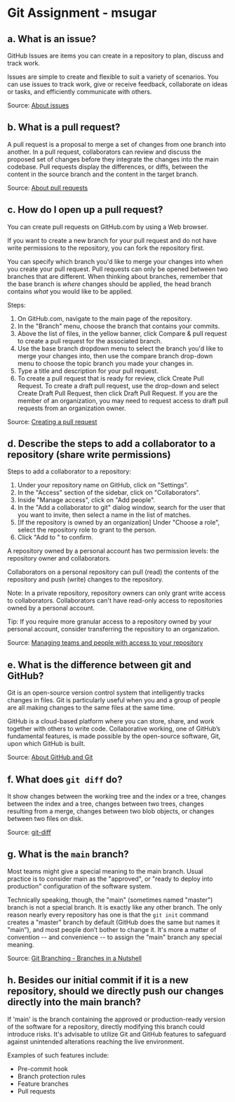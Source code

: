 # Git Assignment - msugar

## a. What is an issue?

GitHub Issues are items you can create in a repository to plan, discuss and track work.

Issues are simple to create and flexible to suit a variety of scenarios. You can use issues to track work, give or receive feedback, collaborate on ideas or tasks, and efficiently communicate with others.

Source: [About issues](https://docs.github.com/en/issues/tracking-your-work-with-issues/about-issues)


## b. What is a pull request?

A pull request is a proposal to merge a set of changes from one branch into another. In a pull request, collaborators can review and discuss the proposed set of changes before they integrate the changes into the main codebase. Pull requests display the differences, or diffs, between the content in the source branch and the content in the target branch.

Source: [About pull requests](https://docs.github.com/en/pull-requests/collaborating-with-pull-requests/proposing-changes-to-your-work-with-pull-requests/about-pull-requests)


## c. How do I open up a pull request?

You can create pull requests on GitHub.com by using a Web browser.

If you want to create a new branch for your pull request and do not have write permissions to the repository, you can fork the repository first.

You can specify which branch you'd like to merge your changes into when you create your pull request. Pull requests can only be opened between two branches that are different. When thinking about branches, remember that the base branch is *where* changes should be applied, the head branch contains *what* you would like to be applied.

Steps:
1. On GitHub.com, navigate to the main page of the repository.
1. In the "Branch" menu, choose the branch that contains your commits.
1. Above the list of files, in the yellow banner, click Compare & pull request to create a pull request for the associated branch.
1. Use the base branch dropdown menu to select the branch you'd like to merge your changes into, then use the compare branch drop-down menu to choose the topic branch you made your changes in.
1. Type a title and description for your pull request.
1. To create a pull request that is ready for review, click Create Pull Request. To create a draft pull request, use the drop-down and select Create Draft Pull Request, then click Draft Pull Request. If you are the member of an organization, you may need to request access to draft pull requests from an organization owner. 

Source: [Creating a pull request](https://docs.github.com/en/pull-requests/collaborating-with-pull-requests/proposing-changes-to-your-work-with-pull-requests/creating-a-pull-request?tool=webui) 


## d. Describe the steps to add a collaborator to a repository (share write permissions)

Steps to add a collaborator to a repository:
1. Under your repository name on GitHub, click on "Settings".
1. In the "Access" section of the sidebar, click on "Collaborators".
1. Inside "Manage access", click on "Add people".
1. In the "Add a collaborator to git" dialog window, search for the user that you want to invite, then select a name in the list of matches.
1. [If the repository is owned by an organization] Under "Choose a role", select the repository role to grant to the person.
1. Click "Add <NAME> to <REPOSITORY>" to confirm.

A repository owned by a personal account has two permission levels: the repository owner and collaborators.

Collaborators on a personal repository can pull (read) the contents of the repository and push (write) changes to the repository.

Note: In a private repository, repository owners can only grant write access to collaborators. Collaborators can't have read-only access to repositories owned by a personal account.

Tip: If you require more granular access to a repository owned by your personal account, consider transferring the repository to an organization.

Source: [Managing teams and people with access to your repository](https://docs.github.com/en/repositories/managing-your-repositorys-settings-and-features/managing-repository-settings/managing-teams-and-people-with-access-to-your-repository)


## e. What is the difference between git and GitHub?

Git is an open-source version control system that intelligently tracks changes in files. Git is particularly useful when you and a group of people are all making changes to the same files at the same time.

GitHub is a cloud-based platform where you can store, share, and work together with others to write code. Collaborative working, one of GitHub’s fundamental features, is made possible by the open-source software, Git, upon which GitHub is built.

Source: [About GitHub and Git](https://docs.github.com/en/get-started/start-your-journey/about-github-and-git)


## f. What does `git diff` do?

It show changes between the working tree and the index or a tree, changes between the index and a tree, changes between two trees, changes resulting from a merge, changes between two blob objects, or changes between two files on disk.

Source: [git-diff](https://git-scm.com/docs/git-diff)


## g. What is the `main` branch?

Most teams might give a special meaning to the main branch. Usual practice is to consider main as the "approved", or "ready to deploy into production" configuration of the software system.

Technically speaking, though, the "main" (sometimes named "master") branch is not a special branch. It is exactly like any other branch. The only reason nearly every repository has one is that the `git init` command creates a "master" branch by default (GitHub does the same but names it "main"), and most people don’t bother to change it. It's more a matter of convention -- and convenience -- to assign the "main" branch any special meaning.

Source: [Git Branching - Branches in a Nutshell](https://git-scm.com/book/en/v2/Git-Branching-Branches-in-a-Nutshell)


## h. Besides our initial commit if it is a new repository, should we directly push our changes directly into the main branch?

If 'main' is the branch containing the approved or production-ready version of the software for a repository, directly modifying this branch could introduce risks. It's advisable to utilize Git and GitHub features to safeguard against unintended alterations reaching the live environment.

Examples of such features include:
- Pre-commit hook
- Branch protection rules
- Feature branches
- Pull requests

